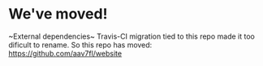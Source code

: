 # We've moved! 

~External dependencies~ Travis-CI migration tied to this repo made it too dificult to rename. So this repo has moved: https://github.com/aav7fl/website
